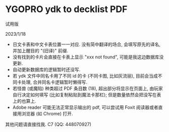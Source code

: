 # YGOPRO ydk to decklist PDF

试用版

2023/1/18

- 日文卡表和中文卡表位置一一对应. 没有简中翻译的场合, 会填写原先的译名, 并加上醒目的 "(旧译)" 前缀.
- 没有找到的卡片会直接在卡表上显示 "xxx not found", 可能是我这边数据库没更新.
- 自动更新数据库的逻辑暂时还没写.
- 若 ydk 文件中同名卡用了不同 id 的卡 (不同卡图, 比如灰流丽), 目前会当成不同卡处理, 合并同名卡逻辑暂时懒得写.
- 若怪兽 (或魔陷) 种类超过 PDF 条目数 (18), 超出部分将显示在页面上, 由玩家自行决定如何填写 (比如复制粘贴到魔法卡那栏); 但是数量依然会把没写在表上的也算上.
- Adobe reader 可能无法正常显示输出的 pdf, 可以尝试用 Foxit 阅读器或者直接用浏览器 (如 Chrome) 打开.

其他问题请直接找我. C7 (QQ: 448070927)
